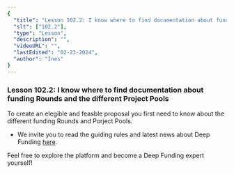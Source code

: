 ```yaml
---
{
  "title": "Lesson 102.2: I know where to find documentation about funding Rounds and the different Project Pools",
  "slt": ["102.2"],
  "type": "Lesson",
  "description": "",
  "videoURL": "",
  "lastEdited": "02-23-2024",
  "author": "Ines"
}
---
```


### **Lesson 102.2: I know where to find documentation about funding Rounds and the different Project Pools**

To create an elegible and feasble proposal you first need to know about the different funding Rounds and Porject Pools.

- We invite you to read the guiding rules and latest news about Deep Funding [here](https:/deepfunding.ai/rules/#Rounds/).

Feel free to explore the platform and become a Deep Funding expert yourself!

